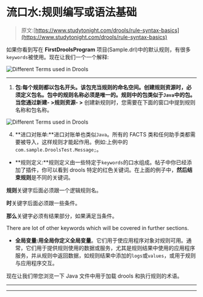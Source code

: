 # 流口水:规则编写或语法基础

> 原文:[https://www.studytonight.com/drools/rule-syntax-basics](https://www.studytonight.com/drools/rule-syntax-basics)

如果你看到写在 **FirstDroolsProgram** 项目(Sample.drl)中的默认规则，有很多`keywords`被使用。现在让我们一个一个解释:

![Different Terms used in Drools](../Images/a7fb88fdfa4b810212896dab0484214e.png)

* * *

1.  **包:**每个规则都以包名开头。该包充当规则的命名空间。创建规则资源时，必须定义包名。包中的规则名称必须是唯一的。规则中的包类似于`Java`中的包。当您通过**新建- >规则资源- >** 创建新规则时，您需要在下面的窗口中提到规则名称和包名称。

![Different Terms used in Drools](../Images/bafa3532b8ab4e65c72879e081fc7574.png)

4.  **进口对账单:**进口对账单也类似`Java`。所有的 FACTS 类和任何助手类都需要被导入，这样规则才能起作用。例如:上例中的`com.sample.DroolsTest.Message;`。

*   **规则定义:**规则定义由一些特定于`keywords`的口水组成。帖子中你已经添加了插件，你可以看到 drools 特定的红色关键词。在上面的例子中，**然后结束规则**是不同的关键词。

**规则**关键字后面必须跟一个逻辑规则名。

**时**关键字后面必须跟一些条件。

**那么**关键字必须有结果部分，如果满足当条件。

There are lot of other keywords which will be covered in further sections.
*   **全局变量:**用全局你定义**全局变量**。它们用于使应用程序对象对规则可用。通常，它们用于提供规则使用的数据或服务，尤其是规则结果中使用的应用程序服务，并从规则中返回数据，如规则结果中添加的`logs`或`values`，或用于规则与应用程序交互。

现在让我们带您浏览一下 Java 文件中用于加载 drools 和执行规则的术语。

* * *

* * *